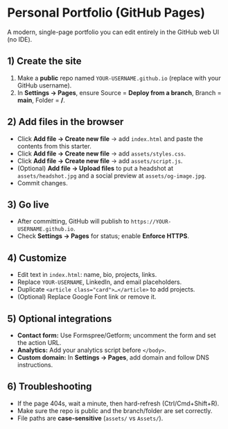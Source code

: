 # Personal Portfolio (GitHub Pages)


A modern, single-page portfolio you can edit entirely in the GitHub web UI (no IDE).


## 1) Create the site
1. Make a **public** repo named `YOUR-USERNAME.github.io` (replace with your GitHub username).
2. In **Settings → Pages**, ensure Source = **Deploy from a branch**, Branch = **main**, Folder = **/**.


## 2) Add files in the browser
- Click **Add file → Create new file** → add `index.html` and paste the contents from this starter.
- Click **Add file → Create new file** → add `assets/styles.css`.
- Click **Add file → Create new file** → add `assets/script.js`.
- (Optional) **Add file → Upload files** to put a headshot at `assets/headshot.jpg` and a social preview at `assets/og-image.jpg`.
- Commit changes.


## 3) Go live
- After committing, GitHub will publish to `https://YOUR-USERNAME.github.io`.
- Check **Settings → Pages** for status; enable **Enforce HTTPS**.


## 4) Customize
- Edit text in `index.html`: name, bio, projects, links.
- Replace `YOUR-USERNAME`, LinkedIn, and email placeholders.
- Duplicate `<article class="card">…</article>` to add projects.
- (Optional) Replace Google Font link or remove it.


## 5) Optional integrations
- **Contact form:** Use Formspree/Getform; uncomment the form and set the action URL.
- **Analytics:** Add your analytics script before `</body>`.
- **Custom domain:** In **Settings → Pages**, add domain and follow DNS instructions.


## 6) Troubleshooting
- If the page 404s, wait a minute, then hard-refresh (Ctrl/Cmd+Shift+R).
- Make sure the repo is public and the branch/folder are set correctly.
- File paths are **case-sensitive** (`assets/` vs `Assets/`).
